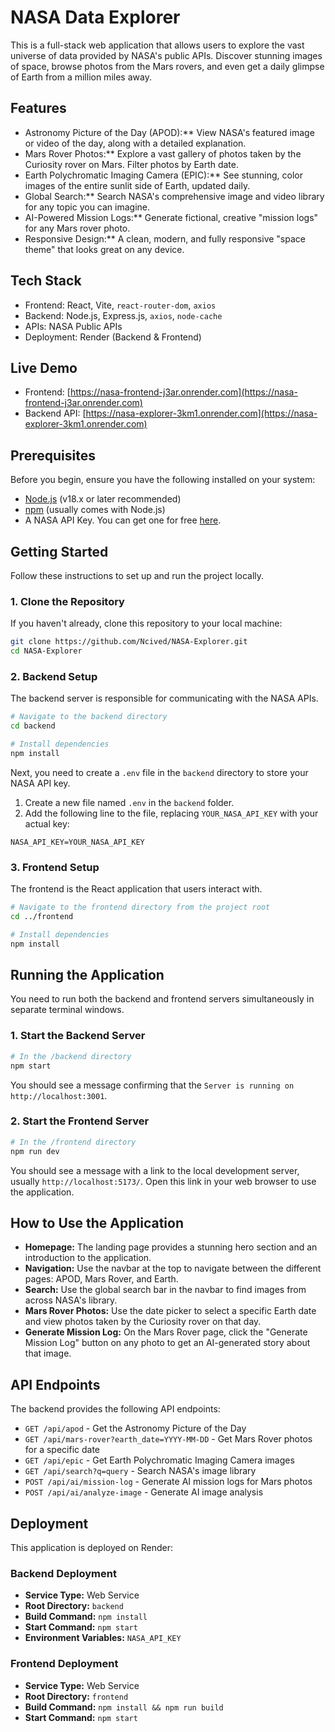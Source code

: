 # NASA Data Explorer

This is a full-stack web application that allows users to explore the vast universe of data provided by NASA's public APIs. Discover stunning images of space, browse photos from the Mars rovers, and even get a daily glimpse of Earth from a million miles away.

## Features

*   Astronomy Picture of the Day (APOD):** View NASA's featured image or video of the day, along with a detailed explanation.
*   Mars Rover Photos:** Explore a vast gallery of photos taken by the Curiosity rover on Mars. Filter photos by Earth date.
*   Earth Polychromatic Imaging Camera (EPIC):** See stunning, color images of the entire sunlit side of Earth, updated daily.
*   Global Search:** Search NASA's comprehensive image and video library for any topic you can imagine.
*   AI-Powered Mission Logs:** Generate fictional, creative "mission logs" for any Mars rover photo.
*   Responsive Design:** A clean, modern, and fully responsive "space theme" that looks great on any device.

## Tech Stack

*   Frontend: React, Vite, `react-router-dom`, `axios`
*   Backend: Node.js, Express.js, `axios`, `node-cache`
*   APIs: NASA Public APIs
*   Deployment: Render (Backend & Frontend)

## Live Demo

* Frontend: [https://nasa-frontend-j3ar.onrender.com](https://nasa-frontend-j3ar.onrender.com)
* Backend API: [https://nasa-explorer-3km1.onrender.com](https://nasa-explorer-3km1.onrender.com)

## Prerequisites

Before you begin, ensure you have the following installed on your system:

*   [Node.js](https://nodejs.org/) (v18.x or later recommended)
*   [npm](https://www.npmjs.com/) (usually comes with Node.js)
*   A NASA API Key. You can get one for free [here](https://api.nasa.gov/).

## Getting Started

Follow these instructions to set up and run the project locally.

### 1. Clone the Repository

If you haven't already, clone this repository to your local machine:

```bash
git clone https://github.com/Ncived/NASA-Explorer.git
cd NASA-Explorer
```

### 2. Backend Setup

The backend server is responsible for communicating with the NASA APIs.

```bash
# Navigate to the backend directory
cd backend

# Install dependencies
npm install
```

Next, you need to create a `.env` file in the `backend` directory to store your NASA API key.

1.  Create a new file named `.env` in the `backend` folder.
2.  Add the following line to the file, replacing `YOUR_NASA_API_KEY` with your actual key:

```
NASA_API_KEY=YOUR_NASA_API_KEY
```

### 3. Frontend Setup

The frontend is the React application that users interact with.

```bash
# Navigate to the frontend directory from the project root
cd ../frontend

# Install dependencies
npm install
```

## Running the Application

You need to run both the backend and frontend servers simultaneously in separate terminal windows.

### 1. Start the Backend Server

```bash
# In the /backend directory
npm start
```

You should see a message confirming that the `Server is running on http://localhost:3001`.

### 2. Start the Frontend Server

```bash
# In the /frontend directory
npm run dev
```

You should see a message with a link to the local development server, usually `http://localhost:5173/`. Open this link in your web browser to use the application.

## How to Use the Application

*   **Homepage:** The landing page provides a stunning hero section and an introduction to the application.
*   **Navigation:** Use the navbar at the top to navigate between the different pages: APOD, Mars Rover, and Earth.
*   **Search:** Use the global search bar in the navbar to find images from across NASA's library.
*   **Mars Rover Photos:** Use the date picker to select a specific Earth date and view photos taken by the Curiosity rover on that day.
*   **Generate Mission Log:** On the Mars Rover page, click the "Generate Mission Log" button on any photo to get an AI-generated story about that image.

## API Endpoints

The backend provides the following API endpoints:

*   `GET /api/apod` - Get the Astronomy Picture of the Day
*   `GET /api/mars-rover?earth_date=YYYY-MM-DD` - Get Mars Rover photos for a specific date
*   `GET /api/epic` - Get Earth Polychromatic Imaging Camera images
*   `GET /api/search?q=query` - Search NASA's image library
*   `POST /api/ai/mission-log` - Generate AI mission logs for Mars photos
*   `POST /api/ai/analyze-image` - Generate AI image analysis

## Deployment

This application is deployed on Render:

### Backend Deployment
- **Service Type:** Web Service
- **Root Directory:** `backend`
- **Build Command:** `npm install`
- **Start Command:** `npm start`
- **Environment Variables:** `NASA_API_KEY`

### Frontend Deployment
- **Service Type:** Web Service
- **Root Directory:** `frontend`
- **Build Command:** `npm install && npm run build`
- **Start Command:** `npm start`



 
 
